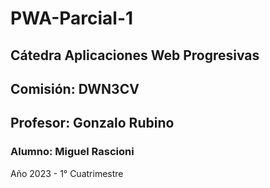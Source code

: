 # PWA-Parcial-1
## Cátedra Aplicaciones Web Progresivas
## Comisión: DWN3CV
## Profesor: Gonzalo Rubino
### Alumno: Miguel Rascioni

Año 2023 - 1° Cuatrimestre

